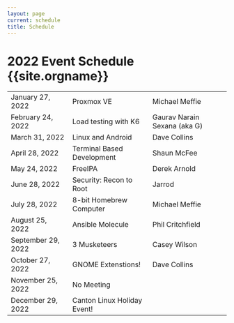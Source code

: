 ```yaml
---
layout: page
current: schedule
title: Schedule
---
```

# 2022 Event Schedule {{site.orgname}}

<table>
<tr>
  <td>January 27, 2022</td>
  <td>Proxmox VE</td>
  <td>Michael Meffie</td>
</tr>
<tr>
  <td>February 24, 2022</td>
  <td>Load testing with K6</td>
  <td>Gaurav Narain Sexana (aka G)</td>
</tr>
<tr>
  <td>March 31, 2022</td>
  <td>Linux and Android</td>
  <td>Dave Collins</td>
</tr>
<tr>
  <td>April 28, 2022</td>
  <td>Terminal Based Development</td>
  <td>Shaun McFee</td>
</tr>
<tr>
  <td>May 24, 2022</td>
  <td>FreeIPA</td>
  <td>Derek Arnold</td>
</tr>
<tr>
  <td>June 28, 2022</td>
  <td>Security: Recon to Root</td>
  <td>Jarrod</td>
</tr>
<tr>
  <td>July 28, 2022</td>
  <td>8-bit Homebrew Computer</td>
  <td>Michael Meffie</td>
</tr>
<tr>
  <td>August 25, 2022</td>
  <td>Ansible Molecule</td>
  <td>Phil Critchfield</td>
</tr>
<tr>
  <td>September 29, 2022</td>
  <td>3 Musketeers</td>
  <td>Casey Wilson</td>
</tr>
<tr>
  <td>October 27, 2022</td>
  <td>GNOME Extenstions!</td>
  <td>Dave Collins</td>
</tr>
<tr>
  <td>November 25, 2022</td>
  <td>No Meeting</td>
  <td></td>
</tr>
<tr>
  <td>December 29, 2022</td>
  <td>Canton Linux Holiday Event!</td>
  <td></td>
</tr>
</table>
